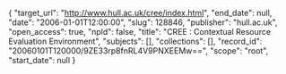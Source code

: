 {
  "target_url": "http://www.hull.ac.uk/cree/index.html", 
  "end_date": null, 
  "date": "2006-01-01T12:00:00", 
  "slug": 128846, 
  "publisher": "hull.ac.uk", 
  "open_access": true, 
  "npld": false, 
  "title": "CREE : Contextual Resource Evaluation Environment", 
  "subjects": [], 
  "collections": [], 
  "record_id": "20060101T120000/9ZE33rp8fnRL4V9PNXEEMw==", 
  "scope": "root", 
  "start_date": null
}

